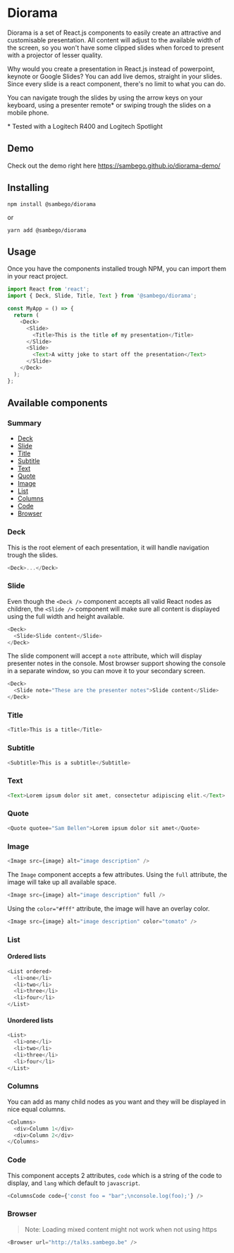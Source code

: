 # Diorama

Diorama is a set of React.js components to easily create an attractive and customisable presentation. All content will adjust to the available width of the screen, so you won't have some clipped slides when forced to present with a projector of lesser quality.

Why would you create a presentation in React.js instead of powerpoint, keynote or Google Slides? You can add live demos, straight in your slides. Since every slide is a react component, there's no limit to what you can do.

You can navigate trough the slides by using the arrow keys on your keyboard, using a presenter remote\* or swiping trough the slides on a mobile phone.

\* Tested with a Logitech R400 and Logitech Spotlight

## Demo

Check out the demo right here https://sambego.github.io/diorama-demo/

## Installing

```
npm install @sambego/diorama
```

or

```
yarn add @sambego/diorama
```

## Usage

Once you have the components installed trough NPM, you can import them in your react project.

```javascript
import React from 'react';
import { Deck, Slide, Title, Text } from '@sambego/diorama';

const MyApp = () => {
  return (
    <Deck>
      <Slide>
        <Title>This is the title of my presentation</Title>
      </Slide>
      <Slide>
        <Text>A witty joke to start off the presentation</Text>
      </Slide>
    </Deck>
  );
};
```

## Available components

### Summary

- [Deck](#deck)
- [Slide](#slide)
- [Title](#title)
- [Subtitle](#subtitle)
- [Text](#text)
- [Quote](#quote)
- [Image](#image)
- [List](#list)
- [Columns](#columns)
- [Code](#code)
- [Browser](#browser)

### Deck

This is the root element of each presentation, it will handle navigation trough the slides.

```javascript
<Deck>...</Deck>
```

### Slide

Even though the `<Deck />` component accepts all valid React nodes as children, the `<Slide />` component will make sure all content is displayed using the full width and height available.

```javascript
<Deck>
  <Slide>Slide content</Slide>
</Deck>
```

The slide component will accept a `note` attribute, which will display presenter notes in the console. Most browser support showing the console in a separate window, so you can move it to your secondary screen.

```javascript
<Deck>
  <Slide note="These are the presenter notes">Slide content</Slide>
</Deck>
```

### Title

```javascript
<Title>This is a title</Title>
```

### Subtitle

```javascript
<Subtitle>This is a subtitle</Subtitle>
```

### Text

```javascript
<Text>Lorem ipsum dolor sit amet, consectetur adipiscing elit.</Text>
```

### Quote

```javascript
<Quote quotee="Sam Bellen">Lorem ipsum dolor sit amet</Quote>
```

### Image

```javascript
<Image src={image} alt="image description" />
```

The `Image` component accepts a few attributes.
Using the `full` attribute, the image will take up all available space.

```javascript
<Image src={image} alt="image description" full />
```

Using the `color="#fff"` attribute, the image will have an overlay color.

```javascript
<Image src={image} alt="image description" color="tomato" />
```

### List

#### Ordered lists

```javascript
<List ordered>
  <li>one</li>
  <li>two</li>
  <li>three</li>
  <li>four</li>
</List>
```

#### Unordered lists

```javascript
<List>
  <li>one</li>
  <li>two</li>
  <li>three</li>
  <li>four</li>
</List>
```

### Columns

You can add as many child nodes as you want and they will be displayed in nice equal columns.

```javascript
<Columns>
  <div>Column 1</div>
  <div>Column 2</div>
</Columns>
```

### Code

This component accepts 2 attributes, `code` which is a string of the code to display, and `lang` which default to `javascript`.

```javascript
<ColumnsCode code={'const foo = "bar";\nconsole.log(foo);'} />
```

### Browser

> Note: Loading mixed content might not work when not using https

```javascript
<Browser url="http://talks.sambego.be" />
```
